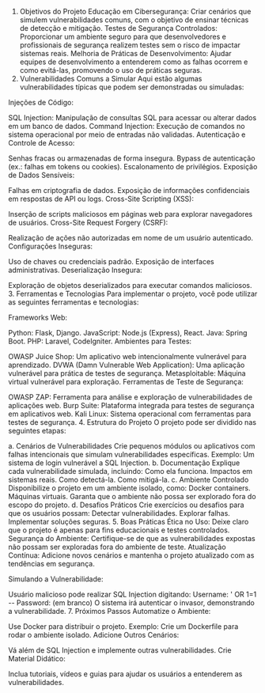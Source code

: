 1. Objetivos do Projeto
Educação em Cibersegurança: Criar cenários que simulem vulnerabilidades comuns, com o objetivo de ensinar técnicas de detecção e mitigação.
Testes de Segurança Controlados: Proporcionar um ambiente seguro para que desenvolvedores e profissionais de segurança realizem testes sem o risco de impactar sistemas reais.
Melhoria de Práticas de Desenvolvimento: Ajudar equipes de desenvolvimento a entenderem como as falhas ocorrem e como evitá-las, promovendo o uso de práticas seguras.
2. Vulnerabilidades Comuns a Simular
Aqui estão algumas vulnerabilidades típicas que podem ser demonstradas ou simuladas:

Injeções de Código:

SQL Injection:
Manipulação de consultas SQL para acessar ou alterar dados em um banco de dados.
Command Injection:
Execução de comandos no sistema operacional por meio de entradas não validadas.
Autenticação e Controle de Acesso:

Senhas fracas ou armazenadas de forma insegura.
Bypass de autenticação (ex.: falhas em tokens ou cookies).
Escalonamento de privilégios.
Exposição de Dados Sensíveis:

Falhas em criptografia de dados.
Exposição de informações confidenciais em respostas de API ou logs.
Cross-Site Scripting (XSS):

Inserção de scripts maliciosos em páginas web para explorar navegadores de usuários.
Cross-Site Request Forgery (CSRF):

Realização de ações não autorizadas em nome de um usuário autenticado.
Configurações Inseguras:

Uso de chaves ou credenciais padrão.
Exposição de interfaces administrativas.
Deserialização Insegura:

Exploração de objetos deserializados para executar comandos maliciosos.
3. Ferramentas e Tecnologias
Para implementar o projeto, você pode utilizar as seguintes ferramentas e tecnologias:

Frameworks Web:

Python: Flask, Django.
JavaScript: Node.js (Express), React.
Java: Spring Boot.
PHP: Laravel, CodeIgniter.
Ambientes para Testes:

OWASP Juice Shop: Um aplicativo web intencionalmente vulnerável para aprendizado.
DVWA (Damn Vulnerable Web Application): Uma aplicação vulnerável para prática de testes de segurança.
Metasploitable: Máquina virtual vulnerável para exploração.
Ferramentas de Teste de Segurança:

OWASP ZAP: Ferramenta para análise e exploração de vulnerabilidades de aplicações web.
Burp Suite: Plataforma integrada para testes de segurança em aplicativos web.
Kali Linux: Sistema operacional com ferramentas para testes de segurança.
4. Estrutura do Projeto
O projeto pode ser dividido nas seguintes etapas:

a. Cenários de Vulnerabilidades
Crie pequenos módulos ou aplicativos com falhas intencionais que simulam vulnerabilidades específicas.
Exemplo: Um sistema de login vulnerável a SQL Injection.
b. Documentação
Explique cada vulnerabilidade simulada, incluindo:
Como ela funciona.
Impactos em sistemas reais.
Como detectá-la.
Como mitigá-la.
c. Ambiente Controlado
Disponibilize o projeto em um ambiente isolado, como:
Docker containers.
Máquinas virtuais.
Garanta que o ambiente não possa ser explorado fora do escopo do projeto.
d. Desafios Práticos
Crie exercícios ou desafios para que os usuários possam:
Detectar vulnerabilidades.
Explorar falhas.
Implementar soluções seguras.
5. Boas Práticas
Ética no Uso: Deixe claro que o projeto é apenas para fins educacionais e testes controlados.
Segurança do Ambiente: Certifique-se de que as vulnerabilidades expostas não possam ser exploradas fora do ambiente de teste.
Atualização Contínua: Adicione novos cenários e mantenha o projeto atualizado com as tendências em segurança.

Simulando a Vulnerabilidade:

Usuário malicioso pode realizar SQL Injection digitando:
Username: ' OR 1=1 --
Password: (em branco)
O sistema irá autenticar o invasor, demonstrando a vulnerabilidade.
7. Próximos Passos
Automatize o Ambiente:

Use Docker para distribuir o projeto.
Exemplo: Crie um Dockerfile para rodar o ambiente isolado.
Adicione Outros Cenários:

Vá além de SQL Injection e implemente outras vulnerabilidades.
Crie Material Didático:

Inclua tutoriais, vídeos e guias para ajudar os usuários a entenderem as vulnerabilidades.
